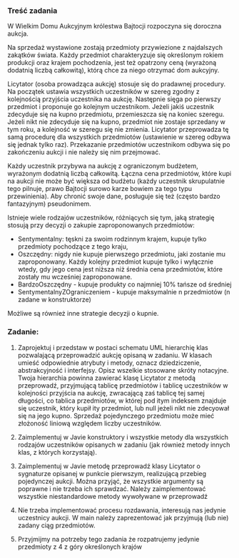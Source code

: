 ### Treść zadania

W Wielkim Domu Aukcyjnym królestwa Bajtocji rozpoczyna się doroczna aukcja.

Na sprzedaż wystawione zostają przedmioty przywiezione z najdalszych zakątków świata. Każdy
przedmiot charakteryzuje się określonym rokiem produkcji oraz krajem pochodzenia, jest też opatrzony
ceną (wyrażoną dodatnią liczbą całkowitą), którą chce za niego otrzymać dom aukcyjny.

Licytator (osoba prowadząca aukcję) stosuje się do pradawnej procedury. Na początek ustawia
wszystkich uczestników w szereg zgodny z kolejnością przyjścia uczestnika na aukcję. Następnie sięga
po pierwszy przedmiot i proponuje go kolejnym uczestnikom. Jeżeli jakiś uczestnik zdecyduje się na
kupno przedmiotu, przemieszcza się na koniec szeregu. Jeżeli nikt nie zdecyduje się na kupno, przedmiot
nie zostaje sprzedany w tym roku, a kolejność w szeregu się nie zmienia. Licytator przeprowadza tę samą
procedurę dla wszystkich przedmiotów (ustawienie w szereg odbywa się jednak tylko raz). Przekazanie
przedmiotów uczestnikom odbywa się po zakończeniu aukcji i nie należy się nim przejmować.

Każdy uczestnik przybywa na aukcję z ograniczonym budżetem, wyrażonym dodatnią liczbą całkowitą.
Łączna cena przedmiotów, które kupi na aukcji nie może być większa od budżetu (każdy uczestnik
skrupulatnie tego pilnuje, prawo Bajtocji surowo karze bowiem za tego typu przewinienia). Aby chronić
swoje dane, posługuje się też (często bardzo fantazyjnym) pseudonimem.

Istnieje wiele rodzajów uczestników, różniących się tym, jaką strategię stosują przy decyzji o zakupie
zaproponowanych przedmiotów:
- Sentymentalny: tęskni za swoim rodzinnym krajem, kupuje tylko przedmioty pochodzące z tego
kraju,
- Oszczędny: nigdy nie kupuje pierwszego przedmiotu, jaki zostanie mu zaproponowany. Każdy
kolejny przedmiot kupuje tylko i wyłącznie wtedy, gdy jego cena jest niższa niż średnia cena
przedmiotów, które zostały mu wcześniej zaproponowane.
- BardzoOszczędny - kupuje produkty co najmniej 10% tańsze od średniej
- SentymentalnyZOgraniczeniem - kupuje maksymalnie n przedmiotów (n zadane w konstruktorze)

Możliwe są również inne strategie decyzji o kupnie.
### Zadanie:
1. Zaprojektuj i przedstaw w postaci schematu UML hierarchię klas pozwalającą przeprowadzić
aukcję opisaną w zadaniu. W klasach umieść odpowiednie atrybuty i metody, oznacz
dziedziczenie, abstrakcyjność i interfejsy. Opisz wszelkie stosowane skróty notacyjne.
Twoja hierarchia powinna zawierać klasę Licytator z metodą przeprowadź, przyjmującą tablicę
przedmiotów i tablicę uczestników w kolejności przyjścia na aukcję, zwracającą zaś tablicę tej
samej długości, co tablica przedmiotów, w której pod i­tym indeksem znajduje się uczestnik,
który kupił i­ty przedmiot, lub null jeżeli nikt nie zdecyował się na jego kupno. Sprzedaż
pojedynczego przedmiotu może mieć złożoność liniową względem liczby uczestników.

2. Zaimplementuj w Javie konstruktory i wszystkie metody dla wszystkich rodzajów uczestników
opisanych w zadaniu (jak również metody innych klas, z których korzystają).

3. Zaimplementuj w Javie metodę przeprowadź klasy Licytator o sygnaturze opisanej w punkcie
pierwszym, realizującą przebieg pojedynczej aukcji. Można przyjąć, że wszystkie argumenty są
poprawne i nie trzeba ich sprawdzać. Należy zaimplementować wszystkie niestandardowe
metody wywoływane w przeprowadź

4. Nie trzeba implementować procesu rozdawania, interesują nas jedynie uczestnicy aukcji. W main należy zaprezentować jak przyjmują (lub nie) zadany ciąg przedmiotów.

5. Przyjmijmy na potrzeby tego zadania że rozpatrujemy jedynie przedmioty z 4 z góry określonych krajów
